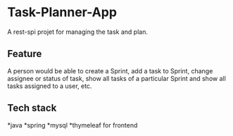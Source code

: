 # Task-Planner-App
A rest-spi projet for managing the task and plan.

## Feature
A person would be able to create a Sprint, add a task to Sprint, change assignee or
status of task, show all tasks of a particular Sprint and show all tasks assigned to a user,
etc.

## Tech stack 
*java
*spring
*mysql
*thymeleaf for frontend




